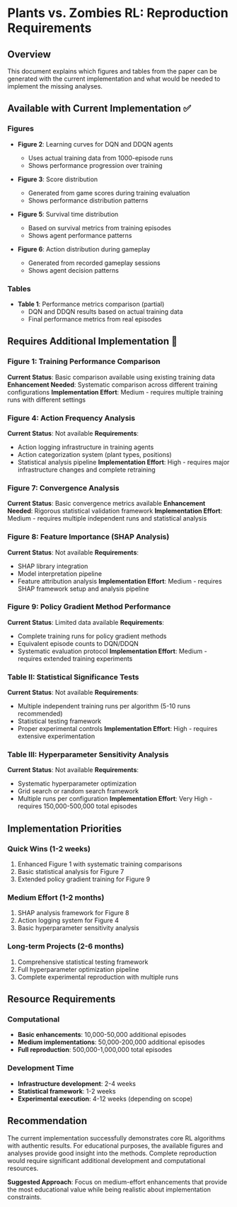 # Plants vs. Zombies RL: Reproduction Requirements

## Overview

This document explains which figures and tables from the paper can be generated with the current implementation and what would be needed to implement the missing analyses.

## Available with Current Implementation ✅

### Figures
- **Figure 2**: Learning curves for DQN and DDQN agents
  - Uses actual training data from 1000-episode runs
  - Shows performance progression over training

- **Figure 3**: Score distribution
  - Generated from game scores during training evaluation
  - Shows performance distribution patterns

- **Figure 5**: Survival time distribution
  - Based on survival metrics from training episodes
  - Shows agent performance patterns

- **Figure 6**: Action distribution during gameplay
  - Generated from recorded gameplay sessions
  - Shows agent decision patterns

### Tables
- **Table 1**: Performance metrics comparison (partial)
  - DQN and DDQN results based on actual training data
  - Final performance metrics from real episodes

## Requires Additional Implementation 🔧

### Figure 1: Training Performance Comparison
**Current Status**: Basic comparison available using existing training data
**Enhancement Needed**: Systematic comparison across different training configurations
**Implementation Effort**: Medium - requires multiple training runs with different settings

### Figure 4: Action Frequency Analysis
**Current Status**: Not available
**Requirements**:
- Action logging infrastructure in training agents
- Action categorization system (plant types, positions)
- Statistical analysis pipeline
**Implementation Effort**: High - requires major infrastructure changes and complete retraining

### Figure 7: Convergence Analysis
**Current Status**: Basic convergence metrics available
**Enhancement Needed**: Rigorous statistical validation framework
**Implementation Effort**: Medium - requires multiple independent runs and statistical analysis

### Figure 8: Feature Importance (SHAP Analysis)
**Current Status**: Not available
**Requirements**:
- SHAP library integration
- Model interpretation pipeline
- Feature attribution analysis
**Implementation Effort**: Medium - requires SHAP framework setup and analysis pipeline

### Figure 9: Policy Gradient Method Performance
**Current Status**: Limited data available
**Requirements**:
- Complete training runs for policy gradient methods
- Equivalent episode counts to DQN/DDQN
- Systematic evaluation protocol
**Implementation Effort**: Medium - requires extended training experiments

### Table II: Statistical Significance Tests
**Current Status**: Not available
**Requirements**:
- Multiple independent training runs per algorithm (5-10 runs recommended)
- Statistical testing framework
- Proper experimental controls
**Implementation Effort**: High - requires extensive experimentation

### Table III: Hyperparameter Sensitivity Analysis
**Current Status**: Not available
**Requirements**:
- Systematic hyperparameter optimization
- Grid search or random search framework
- Multiple runs per configuration
**Implementation Effort**: Very High - requires 150,000-500,000 total episodes

## Implementation Priorities

### Quick Wins (1-2 weeks)
1. Enhanced Figure 1 with systematic training comparisons
2. Basic statistical analysis for Figure 7
3. Extended policy gradient training for Figure 9

### Medium Effort (1-2 months)
1. SHAP analysis framework for Figure 8
2. Action logging system for Figure 4
3. Basic hyperparameter sensitivity analysis

### Long-term Projects (2-6 months)
1. Comprehensive statistical testing framework
2. Full hyperparameter optimization pipeline
3. Complete experimental reproduction with multiple runs

## Resource Requirements

### Computational
- **Basic enhancements**: 10,000-50,000 additional episodes
- **Medium implementations**: 50,000-200,000 additional episodes
- **Full reproduction**: 500,000-1,000,000 total episodes

### Development Time
- **Infrastructure development**: 2-4 weeks
- **Statistical framework**: 1-2 weeks
- **Experimental execution**: 4-12 weeks (depending on scope)

## Recommendation

The current implementation successfully demonstrates core RL algorithms with authentic results. For educational purposes, the available figures and analyses provide good insight into the methods. Complete reproduction would require significant additional development and computational resources.

**Suggested Approach**: Focus on medium-effort enhancements that provide the most educational value while being realistic about implementation constraints.